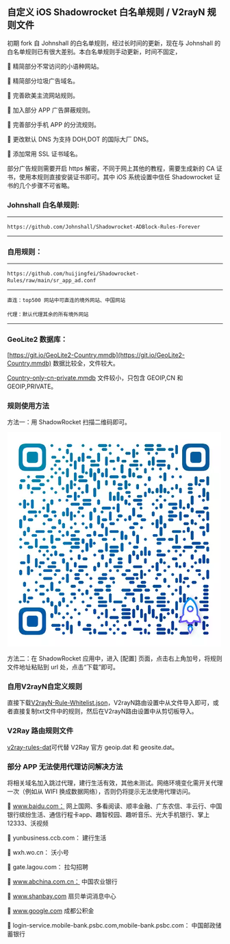 ## 自定义 iOS Shadowrocket 白名单规则 / V2rayN 规则文件

初期 fork 自 Johnshall 的白名单规则，经过长时间的更新，现在与 Johnshall 的白名单规则已有很大差别。本白名单规则手动更新，时间不固定，

🛑 精简部分不常访问的小语种网站。

🛑 精简部分垃圾广告域名。

🛑 完善欧美主流网站规则。

🛑 加入部分 APP 广告屏蔽规则。

🛑 完善部分手机 APP 的分流规则。

🛑 更改默认 DNS 为支持 DOH,DOT 的国际大厂 DNS。

🛑 添加常用 SSL 证书域名。

部分广告规则需要开启 https 解密，不同于网上其他的教程，需要生成新的 CA 证书，使用本规则直接安装证书即可。其中 iOS 系统设置中信任 Shadowrocket 证书的几个步骤不可省略。

### Johnshall 白名单规则:

------------------------------------------------------

    https://github.com/Johnshall/Shadowrocket-ADBlock-Rules-Forever

------------------------------------------------------

### 自用规则：

------------------------------------------------------

    https://github.com/huijingfei/Shadowrocket-Rules/raw/main/sr_app_ad.conf

------------------------------------------------------
    
    直连：top500 网站中可直连的境外网站、中国网站
    
    代理：默认代理其余的所有境外网站


------------------------------------------------------

### GeoLite2 数据库：

[https://git.io/GeoLite2-Country.mmdb](https://git.io/GeoLite2-Country.mmdb) 数据比较全，文件较大。

[Country-only-cn-private.mmdb](https://raw.githubusercontent.com/Loyalsoldier/geoip/release/Country-only-cn-private.mmdb) 文件较小，只包含 GEOIP,CN 和 GEOIP,PRIVATE。

### 规则使用方法

方法一：用 ShadowRocket 扫描二维码即可。

![二维码](https://github.com/huijingfei/Shadowrocket-Rules/blob/main/QR%20Code/Shadowrocket%20rules%20QR%20code.webp?raw=true)

方法二：在 ShadowRocket 应用中，进入 [配置] 页面，点击右上角加号，将规则文件地址粘贴到 url 处，点击“下载”即可。


### 自用V2rayN自定义规则

直接下载[V2rayN-Rule-Whitelist.json](https://github.com/huijingfei/Shadowrocket-Rules/releases)，V2rayN路由设置中从文件导入即可，或者直接复制txt文件中的规则，然后在V2rayN路由设置中从剪切板导入。

### V2Ray 路由规则文件

[v2ray-rules-dat](https://github.com/Loyalsoldier/v2ray-rules-dat)可代替 V2Ray 官方 geoip.dat 和 geosite.dat。

### 部分 APP 无法使用代理访问解决方法

将相关域名加入跳过代理，建行生活有效，其他未测试。网络环境变化需开关代理一次（例如从 WIFI 换成数据网络），否则仍将提示无法使用代理访问。

🛑 www.baidu.com： 网上国网、多看阅读、顺丰金融、广东农信、丰云行、中国银行缤纷生活、通信行程卡app、趣智校园、趣听音乐、光大手机银行、掌上12333、沃视频
 
🛑 yunbusiness.ccb.com： 建行生活
 
🛑 wxh.wo.cn： 沃小号
 
🛑 gate.lagou.com： 拉勾招聘
 
🛑 www.abchina.com.cn： 中国农业银行
 
🛑 www.shanbay.com  扇贝单词消息中心
 
🛑 www.google.com  成都公积金
 
🛑 login-service.mobile-bank.psbc.com,mobile-bank.psbc.com： 中国邮政储蓄银行
